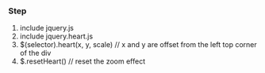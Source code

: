 ### Step

1. include jquery.js
2. include jquery.heart.js
3. $(selector).heart(x, y, scale)   // x and y are offset from the left top corner of the div
4. $.resetHeart() // reset the zoom effect

